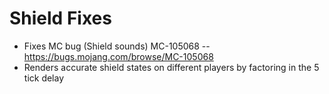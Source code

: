 # Shield Fixes

 + Fixes MC bug (Shield sounds) MC-105068 -- https://bugs.mojang.com/browse/MC-105068
 + Renders accurate shield states on different players by factoring in the 5 tick delay


